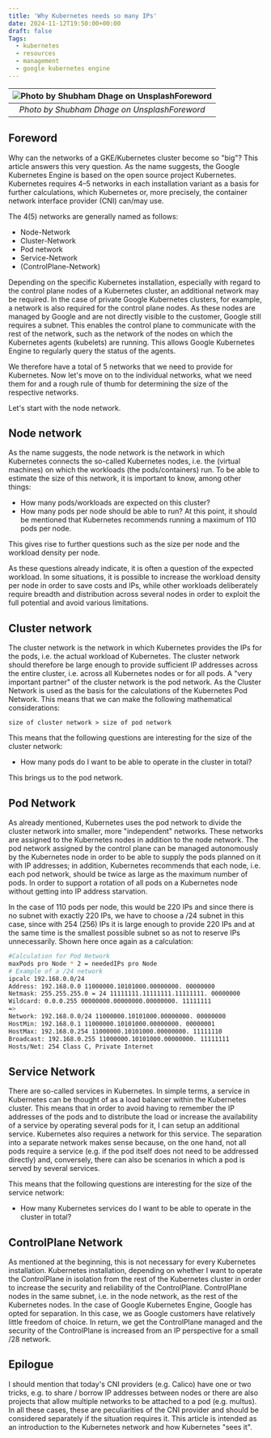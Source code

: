 ```yaml
---
title: 'Why Kubernetes needs so many IPs'
date: 2024-11-12T19:50:00+00:00
draft: false
Tags:
  - kubernetes
  - resources
  - management
  - google kubernetes engine
---
```


| ![Photo by Shubham Dhage on UnsplashForeword](https://cdn-images-1.medium.com/max/1600/0*TwHlcUDbkuVGrGhu) |
|:--:|
| *Photo by Shubham Dhage on UnsplashForeword* |

## Foreword

Why can the networks of a GKE/Kubernetes cluster become so "big"? This article answers this very question. As the name suggests, the Google Kubernetes Engine is based on the open source project Kubernetes. Kubernetes requires 4–5 networks in each installation variant as a basis for further calculations, which Kubernetes or, more precisely, the container network interface provider (CNI) can/may use.

The 4(5) networks are generally named as follows:

* Node-Network
* Cluster-Network
* Pod network
* Service-Network
* (ControlPlane-Network)

Depending on the specific Kubernetes installation, especially with regard to the control plane nodes of a Kubernetes cluster, an additional network may be required. In the case of private Google Kubernetes clusters, for example, a network is also required for the control plane nodes. As these nodes are managed by Google and are not directly visible to the customer, Google still requires a subnet. This enables the control plane to communicate with the rest of the network, such as the network of the nodes on which the Kubernetes agents (kubelets) are running. This allows Google Kubernetes Engine to regularly query the status of the agents.

We therefore have a total of 5 networks that we need to provide for Kubernetes. Now let's move on to the individual networks, what we need them for and a rough rule of thumb for determining the size of the respective networks.

Let's start with the node network.

## Node network

As the name suggests, the node network is the network in which Kubernetes connects the so-called Kubernetes nodes, i.e. the (virtual machines) on which the workloads (the pods/containers) run. To be able to estimate the size of this network, it is important to know, among other things:

* How many pods/workloads are expected on this cluster?
* How many pods per node should be able to run? At this point, it should be mentioned that Kubernetes recommends running a maximum of 110 pods per node.

This gives rise to further questions such as the size per node and the workload density per node.

As these questions already indicate, it is often a question of the expected workload. In some situations, it is possible to increase the workload density per node in order to save costs and IPs, while other workloads deliberately require breadth and distribution across several nodes in order to exploit the full potential and avoid various limitations.

## Cluster network

The cluster network is the network in which Kubernetes provides the IPs for the pods, i.e. the actual workload of Kubernetes. The cluster network should therefore be large enough to provide sufficient IP addresses across the entire cluster, i.e. across all Kubernetes nodes or for all pods. A "very important partner" of the cluster network is the pod network. As the Cluster Network is used as the basis for the calculations of the Kubernetes Pod Network. This means that we can make the following mathematical considerations:

`size of cluster network > size of pod network`

This means that the following questions are interesting for the size of the cluster network:

* How many pods do I want to be able to operate in the cluster in total?

This brings us to the pod network.

## Pod Network

As already mentioned, Kubernetes uses the pod network to divide the cluster network into smaller, more "independent" networks. These networks are assigned to the Kubernetes nodes in addition to the node network. The pod network assigned by the control plane can be managed autonomously by the Kubernetes node in order to be able to supply the pods planned on it with IP addresses; in addition, Kubernetes recommends that each node, i.e. each pod network, should be twice as large as the maximum number of pods. In order to support a rotation of all pods on a Kubernetes node without getting into IP address starvation.

In the case of 110 pods per node, this would be 220 IPs and since there is no subnet with exactly 220 IPs, we have to choose a /24 subnet in this case, since with 254 (256) IPs it is large enough to provide 220 IPs and at the same time is the smallest possible subnet so as not to reserve IPs unnecessarily. Shown here once again as a calculation:

```bash
#Calculation for Pod Network
maxPods pro Node * 2 = neededIPs pro Node
# Example of a /24 network
ipcalc 192.168.0.0/24
Address: 192.168.0.0 11000000.10101000.00000000. 00000000
Netmask: 255.255.255.0 = 24 11111111.11111111.11111111. 00000000
Wildcard: 0.0.0.255 00000000.00000000.00000000. 11111111
=>
Network: 192.168.0.0/24 11000000.10101000.00000000. 00000000
HostMin: 192.168.0.1 11000000.10101000.00000000. 00000001
HostMax: 192.168.0.254 11000000.10101000.00000000. 11111110
Broadcast: 192.168.0.255 11000000.10101000.00000000. 11111111
Hosts/Net: 254 Class C, Private Internet
```

## Service Network

There are so-called services in Kubernetes. In simple terms, a service in Kubernetes can be thought of as a load balancer within the Kubernetes cluster. This means that in order to avoid having to remember the IP addresses of the pods and to distribute the load or increase the availability of a service by operating several pods for it, I can setup an additional service. Kubernetes also requires a network for this service. The separation into a separate network makes sense because, on the one hand, not all pods require a service (e.g. if the pod itself does not need to be addressed directly) and, conversely, there can also be scenarios in which a pod is served by several services.

This means that the following questions are interesting for the size of the service network:

* How many Kubernetes services do I want to be able to operate in the cluster in total?

## ControlPlane Network

As mentioned at the beginning, this is not necessary for every Kubernetes installation. Kubernetes installation, depending on whether I want to operate the ControlPlane in isolation from the rest of the Kubernetes cluster in order to increase the security and reliability of the ControlPlane. ControlPlane nodes in the same subnet, i.e. in the node network, as the rest of the Kubernetes nodes.
In the case of Google Kubernetes Engine, Google has opted for separation. In this case, we as Google customers have relatively little freedom of choice. In return, we get the ControlPlane managed and the security of the ControlPlane is increased from an IP perspective for a small /28 network.

## Epilogue

I should mention that today's CNI providers (e.g. Calico) have one or two tricks, e.g. to share / borrow IP addresses between nodes or there are also projects that allow multiple networks to be attached to a pod (e.g. multus).
In all these cases, these are peculiarities of the CNI provider and should be considered separately if the situation requires it. This article is intended as an introduction to the Kubernetes network and how Kubernetes "sees it".
